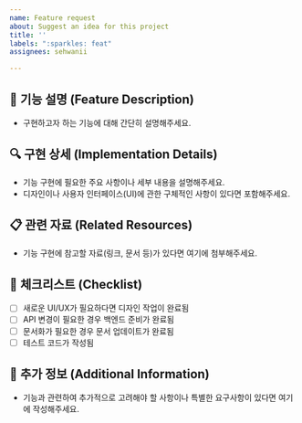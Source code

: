 ```yaml
---
name: Feature request
about: Suggest an idea for this project
title: ''
labels: ":sparkles: feat"
assignees: sehwanii

---
```


## 🚀 기능 설명 (Feature Description)
- 구현하고자 하는 기능에 대해 간단히 설명해주세요.

## 🔍 구현 상세 (Implementation Details)
- 기능 구현에 필요한 주요 사항이나 세부 내용을 설명해주세요.  
- 디자인이나 사용자 인터페이스(UI)에 관한 구체적인 사항이 있다면 포함해주세요.

## 📋 관련 자료 (Related Resources)
- 기능 구현에 참고할 자료(링크, 문서 등)가 있다면 여기에 첨부해주세요.

## 📌 체크리스트 (Checklist)
- [ ] 새로운 UI/UX가 필요하다면 디자인 작업이 완료됨
- [ ] API 변경이 필요한 경우 백엔드 준비가 완료됨
- [ ] 문서화가 필요한 경우 문서 업데이트가 완료됨
- [ ] 테스트 코드가 작성됨

## 📝 추가 정보 (Additional Information)
- 기능과 관련하여 추가적으로 고려해야 할 사항이나 특별한 요구사항이 있다면 여기에 작성해주세요.
